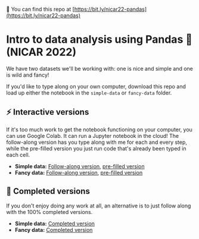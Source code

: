 🔗 You can find this repo at [https://bit.ly/nicar22-pandas](https://bit.ly/nicar22-pandas)

# Intro to data analysis using Pandas 🐼 (NICAR 2022)

We have two datasets we'll be working with: one is nice and simple and one is wild and fancy!

If you'd like to type along on your own computer, download this repo and load up either the notebook in the `simple-data` or `fancy-data` folder.

## ⚡ Interactive versions

If it's too much work to get the notebook functioning on your computer, you can use Google Colab. It can run a Jupyter notebook in the cloud! The follow-along version has you type along with me for each and every step, while the pre-filled version you just run code that's already been typed in each cell.

* **Simple data:** [Follow-along version](https://colab.research.google.com/github/jsoma/NICAR22-pandas/blob/master/interactive/Introduction%20to%20pandas%20%28simple%20data%29.ipynb), [pre-filled version](https://colab.research.google.com/github/jsoma/NICAR22-pandas/blob/master/interactive/Introduction%20to%20pandas%20%28simple%20data%2C%20pre-filled%29.ipynb)
* **Fancy data:** [Follow-along version](https://colab.research.google.com/github/jsoma/NICAR22-pandas/blob/master/interactive/Introduction%20to%20pandas%20%28fancy%20data%29.ipynb), [pre-filled version](https://colab.research.google.com/github/jsoma/NICAR22-pandas/blob/master/interactive/Introduction%20to%20pandas%20%28fancy%20data%2C%20pre-filled%29.ipynb)

## 📝 Completed versions

If you don't enjoy doing any work at all, an alternative is to just follow along with the 100% completed versions.

* **Simple data:** [Completed version](completed/simple-data/Introduction%20to%20pandas%20(simple%20data).ipynb)
* **Fancy data:** [Completed version](/completed/fancy-data/Introduction%20to%20pandas%20(fancy%20data).ipynb)
